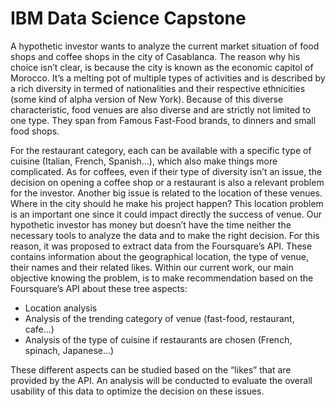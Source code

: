 # IBM Data Science Capstone

A hypothetic investor wants to analyze the current market situation of food shops and coffee shops in the city of Casablanca. The reason why his choice isn’t clear, is because the city is known as the economic capitol of Morocco. It’s a melting pot of multiple types of activities and is described by a rich diversity in termed of nationalities and their respective ethnicities (some kind of alpha version of New York). Because of this diverse characteristic, food venues are also diverse and are strictly not limited to one type. They span from Famous Fast-Food brands, to dinners and small food shops.

For the restaurant category, each can be available with a specific type of cuisine (Italian, French, Spanish…), which also make things more complicated. As for coffees, even if their type of diversity isn’t an issue, the decision on opening a coffee shop or a restaurant is also a relevant problem for the investor. Another big issue is related to the location of these venues. Where in the city should he make his project happen? This location problem is an important one since it could impact directly the success of venue. Our hypothetic investor has money but doesn’t have the time neither the necessary tools to analyze the data and to make the right decision. For this reason, it was proposed to extract data from the Foursquare’s API. These contains information about the geographical location, the type of venue, their names and their related likes. Within our current work, our main objective knowing the problem, is to make recommendation based on the Foursquare’s API about these tree aspects:

* Location analysis
* Analysis of the trending category of venue (fast-food, restaurant, cafe…)
* Analysis of the type of cuisine if restaurants are chosen (French, spinach, Japanese…)

These different aspects can be studied based on the “likes” that are provided by the API. An analysis will be conducted to evaluate the overall usability of this data to optimize the decision on these issues.

